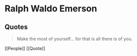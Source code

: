 # Ralph Waldo Emerson

## Quotes

> Make the most of yourself... for that is all there is of you.

[[People]] [[Quote]]

